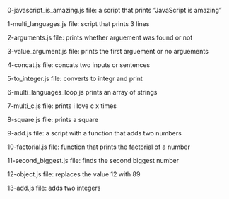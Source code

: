 0-javascript_is_amazing.js file: a script that prints “JavaScript is amazing”

1-multi_languages.js file: script that prints 3 lines

2-arguments.js file: prints whether arguement was found or not

3-value_argument.js file: prints the first arguement or no arguements

4-concat.js file: concats two inputs or sentences

5-to_integer.js file: converts to integr and print

6-multi_languages_loop.js prints an array of strings

7-multi_c.js file: prints i love c x times

8-square.js file: prints a square

9-add.js file: a script with a function that adds two numbers

10-factorial.js file: function that prints the factorial of a number

11-second_biggest.js file: finds the second biggest number

12-object.js file: replaces the value 12 with 89

13-add.js file: adds two integers